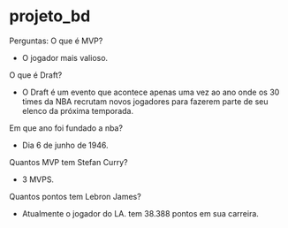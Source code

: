 # projeto_bd

Perguntas:
O que é MVP?
- O jogador mais valioso.

O que é Draft?
- O Draft é um evento que acontece apenas uma vez ao ano onde os 30 times da NBA recrutam novos jogadores para fazerem parte de seu elenco da próxima temporada.


Em que ano foi fundado a nba?
- Dia 6 de junho de 1946.

Quantos MVP tem Stefan Curry?
- 3 MVPS.

Quantos pontos tem Lebron James?
- Atualmente o jogador do LA. tem 38.388 pontos em sua carreira.
